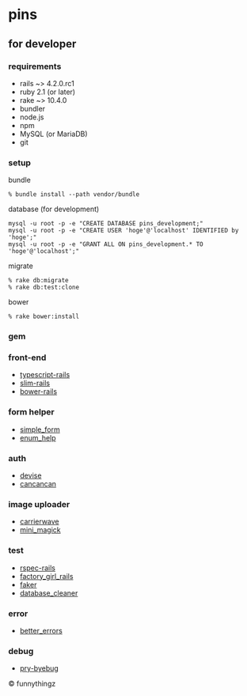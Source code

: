 # pins

## for developer

### requirements
* rails ~> 4.2.0.rc1
* ruby 2.1 (or later)
* rake ~> 10.4.0
* bundler
* node.js
* npm
* MySQL (or MariaDB)
* git

### setup

bundle

```
% bundle install --path vendor/bundle
```

database (for development)

```
mysql -u root -p -e "CREATE DATABASE pins_development;"
mysql -u root -p -e "CREATE USER 'hoge'@'localhost' IDENTIFIED by 'hoge';"
mysql -u root -p -e "GRANT ALL ON pins_development.* TO 'hoge'@'localhost';"
```

migrate

```
% rake db:migrate
% rake db:test:clone
```

bower

```
% rake bower:install
```

### gem

### front-end

- [typescript-rails](https://github.com/typescript-ruby/typescript-rails)
- [slim-rails](https://github.com/slim-template/slim-rails)
- [bower-rails](https://github.com/42dev/bower-rails)

### form helper

- [simple_form](https://github.com/plataformatec/simple_form)
- [enum_help](https://github.com/zmbacker/enum_help)

### auth

- [devise](https://github.com/plataformatec/devise)
- [cancancan](https://github.com/CanCanCommunity/cancancan)

### image uploader

- [carrierwave](https://github.com/carrierwaveuploader/carrierwave)
- [mini_magick](https://github.com/minimagick/minimagick)

### test

- [rspec-rails](https://github.com/rspec/rspec-rails)
- [factory_girl_rails](https://github.com/thoughtbot/factory_girl_rails)
- [faker](https://github.com/stympy/faker)
- [database_cleaner](https://github.com/DatabaseCleaner/database_cleaner)

### error

- [better_errors](https://github.com/charliesome/better_errors)

### debug

- [pry-byebug](https://github.com/deivid-rodriguez/pry-byebug)


&copy; funnythingz
